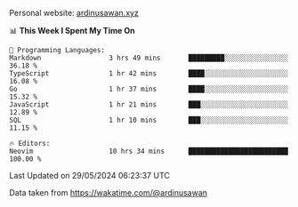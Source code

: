 Personal website: [ardinusawan.xyz](https://ardinusawan.xyz)

<!--START_SECTION:waka-->
📊 **This Week I Spent My Time On** 

```text
💬 Programming Languages: 
Markdown                 3 hrs 49 mins       █████████░░░░░░░░░░░░░░░░   36.18 % 
TypeScript               1 hr 42 mins        ████░░░░░░░░░░░░░░░░░░░░░   16.08 % 
Go                       1 hr 37 mins        ████░░░░░░░░░░░░░░░░░░░░░   15.32 % 
JavaScript               1 hr 21 mins        ███░░░░░░░░░░░░░░░░░░░░░░   12.89 % 
SQL                      1 hr 10 mins        ███░░░░░░░░░░░░░░░░░░░░░░   11.15 % 

🔥 Editors: 
Neovim                   10 hrs 34 mins      █████████████████████████   100.00 % 
```


 Last Updated on 29/05/2024 06:23:37 UTC
<!--END_SECTION:waka-->
Data taken from https://wakatime.com/@ardinusawan
